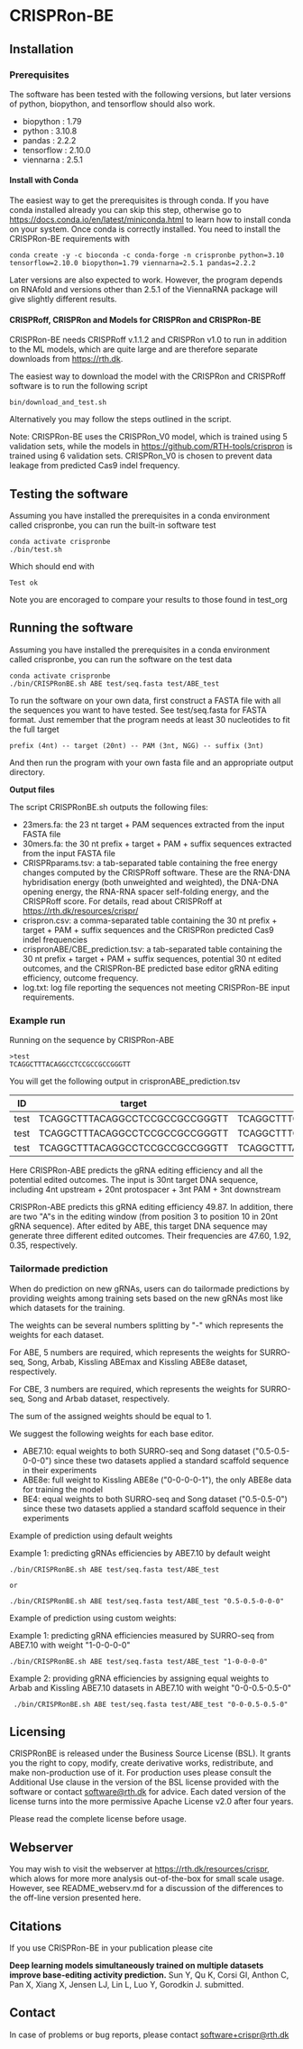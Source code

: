 # CRISPRon-BE

## Installation

### Prerequisites

The software has been tested with the following versions, but later versions of
python, biopython, and tensorflow should also work.

* biopython  : 1.79
* python     : 3.10.8
* pandas     : 2.2.2
* tensorflow : 2.10.0
* viennarna  : 2.5.1

#### Install with Conda

The easiest way to get the prerequisites is through conda. If you have conda
installed already you can skip this step, otherwise go to
https://docs.conda.io/en/latest/miniconda.html to learn how to install conda on
your system. Once conda is correctly installed. You need to install the
CRISPRon-BE requirements with

	conda create -y -c bioconda -c conda-forge -n crispronbe python=3.10 tensorflow=2.10.0 biopython=1.79 viennarna=2.5.1 pandas=2.2.2

Later versions are also expected to work. However, the program depends on
RNAfold and versions other than 2.5.1 of the ViennaRNA package will give
slightly different results.

#### CRISPRoff, CRISPRon and Models for CRISPRon and CRISPRon-BE

CRISPRon-BE needs CRISPRoff v.1.1.2 and CRISPRon v1.0 to run in addition to the
ML models, which are quite large and are therefore separate downloads from
https://rth.dk.

The easiest way to download the model with the CRISPRon and CRISPRoff software
is to run the following script

    bin/download_and_test.sh

Alternatively you may follow the steps outlined in the script.

Note: CRISPRon-BE uses the CRISPRon\_V0 model, which is trained using 5
validation sets, while the models in https://github.com/RTH-tools/crispron is
trained using 6 validation sets. CRISPRon\_V0 is chosen to prevent data leakage
from predicted Cas9 indel frequency.

## Testing the software

Assuming you have installed the prerequisites in a conda environment called
crispronbe, you can run the built-in software test

	conda activate crispronbe
	./bin/test.sh

Which should end with

	Test ok

Note you are encoraged to compare your results to those found in test_org

## Running the software

Assuming you have installed the prerequisites in a conda environment called
crispronbe, you can run the software on the test data

	conda activate crispronbe
	./bin/CRISPRonBE.sh ABE test/seq.fasta test/ABE_test

To run the software on your own data, first construct a FASTA file with all the
sequences you want to have tested. See test/seq.fasta for FASTA format. Just
remember that the program needs at least 30 nucleotides to fit the full target

	prefix (4nt) -- target (20nt) -- PAM (3nt, NGG) -- suffix (3nt)

And then run the program with your own fasta file and an appropriate output
directory.

**Output files**

The script CRISPRonBE.sh outputs the following files:

- 23mers.fa: the 23 nt target + PAM sequences extracted from the input FASTA file
- 30mers.fa: the 30 nt prefix + target + PAM + suffix sequences extracted from the input FASTA file
- CRISPRparams.tsv: a tab-separated table containing the free energy changes
  computed by the CRISPRoff software. These are the RNA-DNA hybridisation
  energy (both unweighted and weighted), the DNA-DNA opening energy, the RNA-RNA
  spacer self-folding energy, and the CRISPRoff score. For details, read about
  CRISPRoff at https://rth.dk/resources/crispr/
- crispron.csv: a comma-separated table containing the 30 nt prefix + target +
  PAM + suffix sequences  and the CRISPRon predicted Cas9 indel frequencies
- crispronABE/CBE\_prediction.tsv: a tab-separated table containing the 30 nt
  prefix + target + PAM + suffix sequences, potential 30 nt edited outcomes,
  and the CRISPRon-BE predicted base editor gRNA editing efficiency, outcome
  frequency.
- log.txt: log file reporting the sequences not meeting CRISPRon-BE input requirements.

### Example run

Running on the sequence by CRISPRon-ABE

	>test
	TCAGGCTTTACAGGCCTCCGCCGCCGGGTT

You will get the following output in crispronABE\_prediction.tsv

|ID  |target                         |outcome                        |pred\_eff  |pred\_freq  |
|----|-------------------------------|-------------------------------|----------|-----------|
|test|TCAGGCTTTACAGGCCTCCGCCGCCGGGTT |TCAGGCTTTGCAGGCCTCCGCCGCCGGGTT |     50.11|      47.20|
|test|TCAGGCTTTACAGGCCTCCGCCGCCGGGTT |TCAGGCTTTGCGGGCCTCCGCCGCCGGGTT |     50.11|       2.10|
|test|TCAGGCTTTACAGGCCTCCGCCGCCGGGTT |TCAGGCTTTACGGGCCTCCGCCGCCGGGTT |     50.11|       0.81|


Here CRISPRon-ABE predicts the gRNA editing efficiency and all the potential edited outcomes.
The input is 30nt target DNA sequence, including 4nt upstream + 20nt protospacer + 3nt PAM + 3nt downstream

CRISPRon-ABE predicts this gRNA editing efficiency 49.87.
In addition, there are two \"A\"s in the editing window (from position 3 to position 10 in 20nt gRNA sequence).
After edited by ABE, this target DNA sequence may generate three different edited outcomes.
Their frequencies are 47.60, 1.92, 0.35, respectively.

### Tailormade prediction
When do prediction on new gRNAs, users can do tailormade predictions by
providing weights among training sets based on the new gRNAs most like which
datasets for the training.

The weights can be several numbers splitting by \"-\" which represents the weights for each dataset.

For ABE, 5 numbers are required, which represents the weights for SURRO-seq, Song, Arbab, Kissling ABEmax and Kissling ABE8e dataset, respectively.

For CBE, 3 numbers are required, which represents the weights for SURRO-seq, Song and Arbab dataset, respectively.

The sum of the assigned weights should be equal to 1.

We suggest the following weights for each base editor.

- ABE7.10: equal weights to both SURRO-seq and Song dataset (\"0.5-0.5-0-0-0\") since these two datasets applied a standard scaffold sequence in their experiments
- ABE8e: full weight to Kissling ABE8e (\"0-0-0-0-1\"), the only ABE8e data for training the model
- BE4: equal weights to both SURRO-seq and Song dataset (\"0.5-0.5-0\") since these two datasets applied a standard scaffold sequence in their experiments

Example of prediction using default weights

Example 1: predicting gRNAs efficiencies by ABE7.10 by default weight

    ./bin/CRISPRonBE.sh ABE test/seq.fasta test/ABE_test

    or

    ./bin/CRISPRonBE.sh ABE test/seq.fasta test/ABE_test "0.5-0.5-0-0-0"

Example of prediction using custom weights:

Example 1: predicting gRNA efficiencies measured by SURRO-seq from ABE7.10 with
weight \"1-0-0-0-0\"

    ./bin/CRISPRonBE.sh ABE test/seq.fasta test/ABE_test "1-0-0-0-0"

Example 2: providing gRNA efficiencies by assigning equal weights to Arbab and
Kissling ABE7.10 datasets in ABE7.10 with weight \"0-0-0.5-0.5-0\"

     ./bin/CRISPRonBE.sh ABE test/seq.fasta test/ABE_test "0-0-0.5-0.5-0"

## Licensing

CRISPRonBE is released under the Business Source License (BSL). It grants you
the right to copy, modify, create derivative works, redistribute, and make
non-production use of it. For production uses please
consult the Additional Use clause in the version of the BSL license provided
with the software or contact software@rth.dk for advice. Each dated version of
the license turns into the more permissive Apache License v2.0 after four
years.

Please read the complete license before usage.

## Webserver

You may wish to visit the webserver at https://rth.dk/resources/crispr, which
alows for more more analysis out-of-the-box for small scale usage. However, see
README\_webserv.md for a discussion of the differences to the off-line version
presented here.

## Citations

If you use CRISPRon-BE in your publication please cite

**Deep learning models simultaneously trained on multiple datasets improve
base-editing activity prediction.** Sun Y, Qu K, Corsi GI, Anthon C, Pan X,
Xiang X, Jensen LJ, Lin L, Luo Y, Gorodkin J. submitted.


## Contact

In case of problems or bug reports, please contact <software+crispr@rth.dk>

